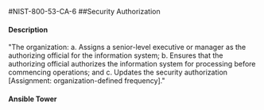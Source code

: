 #NIST-800-53-CA-6
##Security Authorization
#### Description
"The organization:
  a.  Assigns a senior-level executive or manager as the authorizing official for the information system;
  b.  Ensures that the authorizing official authorizes the information system for processing before commencing operations; and
  c.  Updates the security authorization [Assignment: organization-defined frequency]."
#### Ansible Tower

